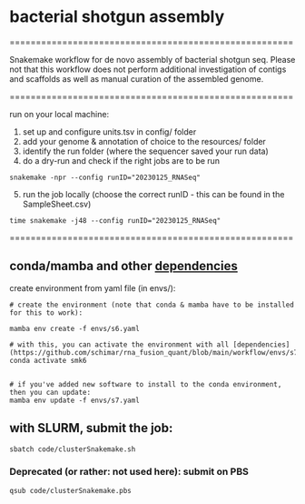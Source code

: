 # bacterial shotgun assembly  

======================================================

Snakemake workflow for de novo assembly of bacterial shotgun seq. Please not that this workflow does not perform additional investigation of contigs and scaffolds as well as manual curation of the assembled genome. 

======================================================

run on your local machine:  
1) set up and configure units.tsv in config/ folder  
2) add your genome & annotation of choice to the resources/ folder  
3) identify the run folder (where the sequencer saved your run data)  
4) do a dry-run and check if the right jobs are to be run  

```
snakemake -npr --config runID="20230125_RNASeq"

```

5) run the job locally (choose the correct runID - this can be found in the SampleSheet.csv)
```
time snakemake -j48 --config runID="20230125_RNASeq"
```

======================================================

## conda/mamba and other [dependencies](https://github.com/schimar/rna_fusion_quant/blob/main/workflow/envs/s7.yaml)   

create environment from yaml file (in envs/):
```
# create the environment (note that conda & mamba have to be installed for this to work):

mamba env create -f envs/s6.yaml

# with this, you can activate the environment with all [dependencies](https://github.com/schimar/rna_fusion_quant/blob/main/workflow/envs/s7.yaml):
conda activate smk6


# if you've added new software to install to the conda environment, then you can update:
mamba env update -f envs/s7.yaml
```

## with SLURM, submit the job:
```
sbatch code/clusterSnakemake.sh
```


### Deprecated (or rather: not used here): submit on PBS
```
qsub code/clusterSnakemake.pbs
```




